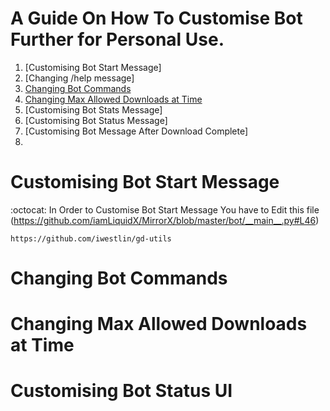 # A Guide On How To Customise Bot Further for Personal Use.

1. [Customising Bot Start Message]
2. [Changing /help message]
3. [Changing Bot Commands](https://github.com/destiny6520/modification#Changing-Bot-Commands)
4. [Changing Max Allowed Downloads at Time](https://github.com/destiny6520/modification#Changing-Max-Allowed-Downloads-at-Time)
5. [Customising Bot Stats Message]
6. [Customising Bot Status Message]
7. [Customising Bot Message After Download Complete]
8. 


# Customising Bot Start Message
:octocat: In Order to Customise Bot Start Message You have to Edit this file (https://github.com/iamLiquidX/MirrorX/blob/master/bot/__main__.py#L46)

    https://github.com/iwestlin/gd-utils

# Changing Bot Commands
# Changing Max Allowed Downloads at Time
# Customising Bot Status UI
